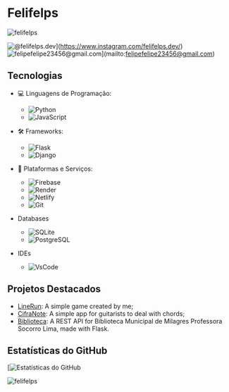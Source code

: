 # Felifelps
<p align="left"> <img src="https://komarev.com/ghpvc/?username=Felifelps&label=Profile%20views&color=0e75b6&style=flat" alt="felifelps" /> </p>

![@felifelps.dev](https://img.shields.io/badge/Instagram-red?style=flat-square&logo=instagram&logoColor=white)](https://www.instagram.com/felifelps.dev/)
![felipefelipe23456@gmail.com](https://img.shields.io/badge/Email-red?style=flat-square&logo=gmail&logoColor=white)](mailto:felipefelipe23456@gmail.com)

## Tecnologias

- 💻 Linguagens de Programação:
  - ![Python](https://img.shields.io/badge/Python-3776AB?style=flat-square&logo=python&logoColor=white)
  - ![JavaScript](https://img.shields.io/badge/JavaScript-F7DF1E?style=flat-square&logo=javascript&logoColor=black)

- 🛠️ Frameworks:
  - ![Flask](https://img.shields.io/badge/Flask-000000?style=flat-square&logo=flask&logoColor=white)
  - ![Django](https://img.shields.io/badge/Django-3.2-092E20?style=for-the-badge&logo=django&logoColor=white)

- 🚀 Plataformas e Serviços:
  - ![Firebase](https://img.shields.io/badge/Firebase-FFCA28?style=flat-square&logo=firebase&logoColor=black)
  - ![Render](https://img.shields.io/badge/Platform-Render-blue)
  - ![Netlify](https://img.shields.io/badge/Netlify-00C7B7?style=for-the-badge&logo=netlify&logoColor=white)
  - ![Git](https://img.shields.io/badge/GIT-E44C30?style=for-the-badge&logo=git&logoColor=white)
 
- Databases
  - ![SQLite](https://img.shields.io/badge/SQLite-07405E?style=for-the-badge&logo=sqlite&logoColor=white)
  - ![PostgreSQL](https://img.shields.io/badge/PostgreSQL-316192?style=for-the-badge&logo=postgresql&logoColor=white)

- IDEs
  - ![VsCode](https://img.shields.io/badge/Visual_Studio_Code-0078D4?style=for-the-badge&logo=visual%20studio%20code&logoColor=white) 

## Projetos Destacados

- [LineRun](https://github.com/Felifelps/LineRun): A simple game created by me;
- [CifraNote](https://github.com/Felifelps/CifraNote): A simple app for guitarists to deal with chords;
- [Biblioteca](https://github.com/Felifelps/Biblioteca): A REST API for Biblioteca Municipal de Milagres Professora Socorro Lima, made with Flask.

## Estatísticas do GitHub

[![Estatísticas do GitHub](https://github-readme-stats.vercel.app/api?username=Felifelps&show_icons=true&count_private=true&hide=contribs)
<p><img align="left" src="https://github-readme-stats.vercel.app/api/top-langs?username=Felifelps&show_icons=true&locale=en&layout=compact" alt="felifelps" /></p>
